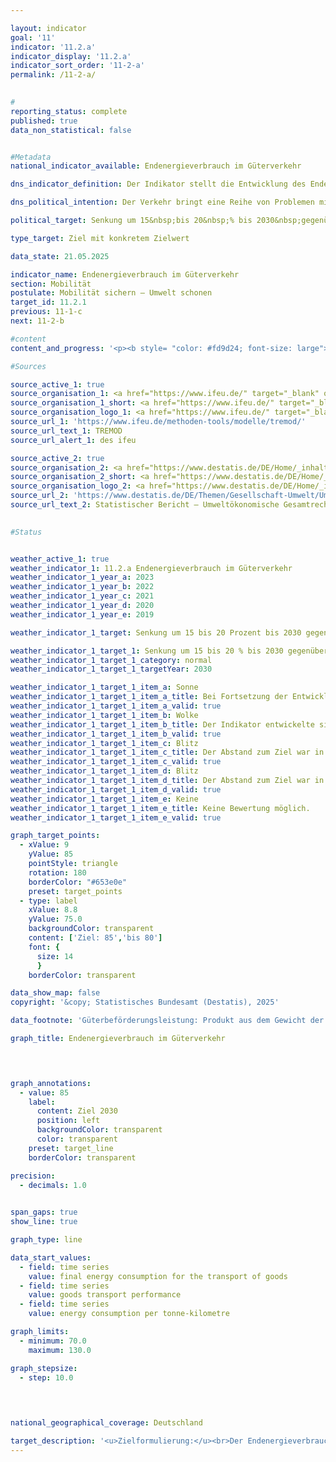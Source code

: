 ```yaml
---

layout: indicator        
goal: '11'        
indicator: '11.2.a'        
indicator_display: '11.2.a'        
indicator_sort_order: '11-2-a'        
permalink: /11-2-a/        
        

#
reporting_status: complete        
published: true        
data_non_statistical: false        


#Metadata        
national_indicator_available: Endenergieverbrauch im Güterverkehr        

dns_indicator_definition: Der Indikator stellt die Entwicklung des Endenergieverbrauchs für den Transport von Gütern im Inland in der Binnenschifffahrt, im Eisenbahn- und im Straßengüterverkehr im Vergleich zum Basisjahr 2015&nbsp;dar.        

dns_political_intention: Der Verkehr bringt eine Reihe von Problemen mit sich. So beeinträchtigen etwa Lärm und Luftschadstoffe die Lebensqualität insbesondere in Städten und verkehrsbedingte Emissionen tragen zum Klimawandel bei. Der Ausstoß von schädlichen Treibhausgasen (THG) steht in engem Zusammenhang mit der im Verkehr verbrauchten Energie.        

political_target: Senkung um 15&nbsp;bis 20&nbsp;% bis 2030&nbsp;gegenüber 2015        

type_target: Ziel mit konkretem Zielwert        

data_state: 21.05.2025        

indicator_name: Endenergieverbrauch im Güterverkehr        
section: Mobilität        
postulate: Mobilität sichern – Umwelt schonen        
target_id: 11.2.1        
previous: 11-1-c        
next: 11-2-b        

#content         
content_and_progress: '<p><b style= "color: #fd9d24; font-size: large">11.2.a Endenergieverbrauch im Güterverkehr</b><br><br>Der Indikator stellt den Endenergieverbrauch (EEV) dar, der durch den Transport von Gütern innerhalb Deutschlands entsteht. Als Endenergie gilt dabei die unmittelbar im Verkehr eingesetzte Energie&nbsp;–&nbsp;etwa in Form von Benzin oder Dieselkraftstoff. Umwandlungsverluste bei der Herstellung der Kraftstoffe sowie mögliche Leitungsverluste werden nicht berücksichtigt. Die zugrunde liegenden Daten stammen aus der TREMOD-Datenbank (Transport Emission Model) des Instituts für Energie- und Umweltforschung (ifeu). Dieses Modell dient der Bewertung verkehrsbedingter Emissionen und erfasst den inländischen Treibstoffverbrauch&nbsp;–&nbsp;unabhängig vom Ort der Betankung. Der Luftfrachtverkehr bleibt unberücksichtigt, da sein Anteil am Gesamtaufkommen vergleichsweise gering ist. Aufgrund der definitorischen Beschränkung auf den inländischen EEV werden die Auswirkungen der zunehmenden internationalen Verflechtung der deutschen Wirtschaft im Zuge der Globalisierung nur eingeschränkt abgebildet.<br><br>Im Jahr 2023&nbsp;entfielen 26,1&nbsp;%<sup>1</sup> des gesamten verkehrsbedingten Endenergieverbrauchs auf den Güterverkehr. Erstmals lag der EEV in diesem Bereich wieder unter dem Niveau von 2015&nbsp;–&nbsp;mit einem Rückgang um 3,4&nbsp;% gegenüber dem Bezugsjahr. Das politisch festgelegte Ziel sieht eine Reduktion des EEV im Güterverkehr um 15&nbsp;% bis 20&nbsp;% zwischen 2015&nbsp;und 2030&nbsp;vor. Setzt sich die Entwicklung der letzten Berichtsjahre fort, wird dieses Ziel erreicht. <br><br>Die Güterbeförderungsleistung stellt dar, welche Menge an Gütern über welche Entfernung insgesamt transportiert wurde und basiert ebenfalls auf Daten aus der TREMOD-Datenbank. Zwischen 2015&nbsp;und 2021&nbsp;stieg die Anzahl der zurückgelegten Tonnenkilometer&nbsp;–&nbsp;unterbrochen von einem kurzzeitigen Rückgang im Jahr 2020&nbsp;–&nbsp;um 8,4&nbsp;%. Bis 2023&nbsp;sank die Beförderungsleistung jedoch wieder ab und lag zuletzt noch 2,6&nbsp;% über dem Wert von 2015.<br><br>Ergänzend zum absoluten Endenergieverbrauch wird der EEV in Relation zur Güterbeförderungsleistung dargestellt, um Aufschluss über die Energieeffizienz der Güterbeförderung zu geben. Im Jahr 2023&nbsp;lag der EEV je Tonnenkilometer bei 94,1&nbsp;% des Wertes von 2015&nbsp;–&nbsp;dem niedrigsten Stand seit acht Jahren. Der EEV ist über alle Verkehrsträger hinweg gegenüber 2015&nbsp;gesunken. Besonders deutlich war der Rückgang bei der Binnenschifffahrt mit einem Minus von 26,2&nbsp;%. Im Straßengüterverkehr reduzierte sich der Verbrauch lediglich um 2,8&nbsp;%, bei der Bahn um 1,1&nbsp;%.<br><br><small><sup>1</sup> Die Summe der Anteile des Güterverkehrs (Indikator 11.2.a) und des Personenverkehrs (Indikator <a href="https://dns-indikatoren.de/11-2-b/">11.2.b)</a> am gesamten Endenergieverbrauch im Verkehr ergibt nicht 100&nbsp;%. Diese Abweichung resultiert aus unterschiedlichen Abgrenzungen: Während die Energieverbräuche im Personen- und Güterverkehr auf dem Inlandsverbrauch basieren (Quelle: TREMOD), bezieht sich der gesamte Endenergieverbrauch im Verkehr auf den Inlandsabsatz (Quelle: AG Energiebilanzen).</small></p>'                

#Sources        

source_active_1: true
source_organisation_1: <a href="https://www.ifeu.de/" target="_blank" onclick="return confirm_alert('des ifeu', 'De')">Institut für Energie- und Umweltforschung Heidelberg gGmbH</a>
source_organisation_1_short: <a href="https://www.ifeu.de/" target="_blank" onclick="return confirm_alert('des ifeu', 'De')">Institut für Energie- und Umweltforschung Heidelberg gGmbH</a>
source_organisation_logo_1: <a href="https://www.ifeu.de/" target="_blank" onclick="return confirm_alert('des ifeu', 'De')"><img src="https://dns-indikatoren.de/public/OrgImgDe/ifeu.png" alt="Institut für Energie- und Umweltforschung Heidelberg gGmbH" title=" Klicken Sie hier um zur Homepage der Organisation Institut für Energie- und Umweltforschung Heidelberg gGmbH zu gelangen." style="height:60px; width:148px; border:transparent"/></a>
source_url_1: 'https://www.ifeu.de/methoden-tools/modelle/tremod/'
source_url_text_1: TREMOD
source_url_alert_1: des ifeu

source_active_2: true
source_organisation_2: <a href="https://www.destatis.de/DE/Home/_inhalt.html" target="_blank">Statistisches Bundesamt</a>
source_organisation_2_short: <a href="https://www.destatis.de/DE/Home/_inhalt.html" target="_blank">Statistisches Bundesamt</a>
source_organisation_logo_2: <a href="https://www.destatis.de/DE/Home/_inhalt.html" target="_blank"><img src="https://dns-indikatoren.de/public/OrgImgDe/destatis.png" alt="Statistisches Bundesamt" title=" Klicken Sie hier um zur Homepage der Organisation Statistisches Bundesamt zu gelangen." style="height:60px; width:148px; border:transparent"/></a>
source_url_2: 'https://www.destatis.de/DE/Themen/Gesellschaft-Umwelt/Umwelt/UGR/verkehr-tourismus/_inhalt.html#sprg409790'
source_url_text_2: Statistischer Bericht – Umweltökonomische Gesamtrechnungen (UGR) – Verkehr und Umwelt
        

#Status        


weather_active_1: true
weather_indicator_1: 11.2.a Endenergieverbrauch im Güterverkehr
weather_indicator_1_year_a: 2023
weather_indicator_1_year_b: 2022
weather_indicator_1_year_c: 2021
weather_indicator_1_year_d: 2020
weather_indicator_1_year_e: 2019

weather_indicator_1_target: Senkung um 15 bis 20 Prozent bis 2030 gegenüber 2005

weather_indicator_1_target_1: Senkung um 15 bis 20 % bis 2030 gegenüber 2015
weather_indicator_1_target_1_category: normal
weather_indicator_1_target_1_targetYear: 2030

weather_indicator_1_target_1_item_a: Sonne
weather_indicator_1_target_1_item_a_title: Bei Fortsetzung der Entwicklung aus 2023 wäre der Zielwert erreicht oder um weniger als 5&nbsp;% der Differenz zwischen Zielwert und dem Wert aus 2023 verfehlt worden.
weather_indicator_1_target_1_item_a_valid: true
weather_indicator_1_target_1_item_b: Wolke
weather_indicator_1_target_1_item_b_title: Der Indikator entwickelte sich in 2022 zwar in die gewünschte Richtung auf das Ziel zu, bei Fortsetzung der Entwicklung wäre das Ziel im Zieljahr aber um mehr als 20 % der Differenz zwischen Zielwert und dem Wert aus 2022 verfehlt worden.
weather_indicator_1_target_1_item_b_valid: true
weather_indicator_1_target_1_item_c: Blitz
weather_indicator_1_target_1_item_c_title: Der Abstand zum Ziel war in 2021 konstant hoch oder hat sich vergrößert. Der Indikator entwickelte sich also nicht in die gewünschte Richtung.
weather_indicator_1_target_1_item_c_valid: true
weather_indicator_1_target_1_item_d: Blitz
weather_indicator_1_target_1_item_d_title: Der Abstand zum Ziel war in 2020 konstant hoch oder hat sich vergrößert. Der Indikator entwickelte sich also nicht in die gewünschte Richtung.
weather_indicator_1_target_1_item_d_valid: true
weather_indicator_1_target_1_item_e: Keine
weather_indicator_1_target_1_item_e_title: Keine Bewertung möglich.
weather_indicator_1_target_1_item_e_valid: true        

graph_target_points:
  - xValue: 9
    yValue: 85
    pointStyle: triangle
    rotation: 180
    borderColor: "#653e0e"
    preset: target_points
  - type: label
    xValue: 8.8
    yValue: 75.0
    backgroundColor: transparent
    content: ['Ziel: 85','bis 80']
    font: {
      size: 14
      }
    borderColor: transparent        

data_show_map: false        
copyright: '&copy; Statistisches Bundesamt (Destatis), 2025'        

data_footnote: 'Güterbeförderungsleistung: Produkt aus dem Gewicht der transportierten Güter in Tonnen (t) mit der (in der Regel nur im Inland) beim Transport zurückgelegten Wegstrecke in Kilometern (km).'        

graph_title: Endenergieverbrauch im Güterverkehr        

        


graph_annotations:
  - value: 85
    label:
      content: Ziel 2030
      position: left
      backgroundColor: transparent
      color: transparent
    preset: target_line
    borderColor: transparent        

precision: 
  - decimals: 1.0
            

span_gaps: true        
show_line: true        

graph_type: line                

data_start_values: 
  - field: time series
    value: final energy consumption for the transport of goods
  - field: time series
    value: goods transport performance
  - field: time series
    value: energy consumption per tonne-kilometre        

graph_limits: 
  - minimum: 70.0
    maximum: 130.0        

graph_stepsize: 
  - step: 10.0
            

                        

national_geographical_coverage: Deutschland                

target_description: '<u>Zielformulierung:</u><br>Der Endenergieverbrauch im Güterverkehr soll bis 2030&nbsp;auf höchstens 85&nbsp;% des Wertes von 2015&nbsp;gesenkt werden.<br><br><u>Bewertung:</u><br>• Für Ziele ohne exakten Zielwert, sondern mit Zielintervall, wird jeweils die schwächste Zielforderung (hier: Reduzierung auf 85&nbsp;% des Wertes von 2015) als mindestens zu erfüllende politisch festgelegte Zielgröße zugrunde gelegt. Der Indikator 11.2.a hat sich im Durchschnitt der letzten sechs Jahre in die gewünschte Richtung entwickelt. Bei Fortsetzung dieser Entwicklung wird die Mindestanforderung von 85&nbsp;% knapp erreicht. Der Indikator 11.2.a wird daher für das Jahr 2023&nbsp;mit <b>Sonne</b> bewertet.<br><br><u>Datenstand zum Zeitpunkt der Bewertung:</u><br>21.05.2025<br><br><a href="https://dns-indikatoren.de/status"><img src="https://sdg-indikatoren.de/public/Wettersymbole/Sonne.png" title="Bei Fortsetzung der Entwicklung aus 2023&nbsp;wäre der Zielwert erreicht oder um weniger als 5&nbsp;% der Differenz zwischen Zielwert und dem Wert aus 2023&nbsp;verfehlt worden." alt="Wettersymbol Sonne"/></a>'        
---
```


